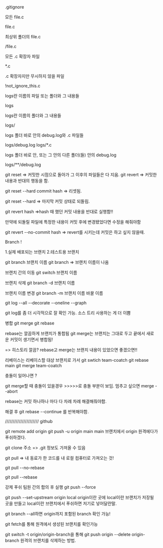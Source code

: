 .gitignore

모든 file.c

file.c

최상위 폴더의 file.c

/file.c

모든 .c 확장자 파일

\*.c

.c 확장자지만 무시하지 않을 파일

!not_ignore_this.c

logs란 이름의 파일 또는 폴더와 그 내용들

logs

logs란 이름의 폴더와 그 내용들

logs/

logs 폴더 바로 안의 debug.log와 .c 파일들

logs/debug.log
logs/\*.c

logs 폴더 바로 안, 또는 그 안의 다른 폴더(들) 안의 debug.log

logs/\*\*/debug.log

git reset
=> 커밋한 시점으로 돌아가 그 이후의 파일들은 다 지움.
git revert
=> 커밋한 내용과 반대의 행동을 함.

git reset --hard commit hash
=> 리셋됨.

git reset --hard
=> 마지막 커밋 상태로 되돌림.

git revert hash
=>hash 때 했던 커밋 내용을 반대로 실행함!!

만약에 되돌릴 파일에 특정한 내용이 커밋 후에 변경됐었다면 수정을 해줘야함

git revert --no-commit hash => revert를 시키는데 커밋은 하고 싶지 않을때.

Branch !

1.실제 배포되는 브랜치 2.테스트용 브랜치

git branch 브랜치 이름
git branch
=> 브랜치 이름이 나옴

브랜치 간의 이동
git switch 브랜치 이름

브랜치 삭제
git branch -d 브랜치 이름

브랜치 이름 변경
git branch -m 브랜치 이름 바꿀 이름

git log --all --decorate --oneline --graph

git log를 좀 더 시각적으로 잘 확인 가능.
소스 트리 사용하는 게 더 이쁨

병합
git merge
git rebase

rebase는 깔끔하게 브랜치가 통합됨
git merge는 브랜치는 그대로 두고 끝에서 새로운 커밋이 생기면서 병합됨!

=> 히스토리 깔끔? rebase고 merge는 브랜치 내용이 있었으면 좋겠으면!!

리베이스는 리베이스할 대상 브랜치로 가서
git swtich team-coatch
git rebase main
git merge team-coatch

충돌이 일어나면 ?

git merge할 때 충돌이 있을경우 >>>>>로 충돌 부분이 보임.
멈추고 싶으면 merge --abort

rebase는 커밋 하나하나 마다 다 차례 차례 해결해줘야함.

해결 후
git rebase --continue
를 반복해야함.

//////////////////////
github

git remote add origin
git push -u origin main
main 브랜치에서 origin 원격에다가 푸쉬하겠다.

git clone 주소 => .git 정보도 가져올 수 있음

git pull
=> 내 동료가 한 코드를 내 로컬 컴퓨터로 가져오는 것!

git pull --no-rebase

git pull --rebase

강제 푸쉬
팀원 간의 합의 후 실행
git push --force

git push --set-upstream origin local
origin이란 곳에 local이란 브랜치가 저장될 곳을 만들고 local이란 브랜치에서 푸쉬하면 저기로 넣어달란말.

git branch --all하면 origin까지 포함된 branch 확인 가능!

git fetch를 통해 원격에서 생성된 브랜치를 확인가능

git switch -t origin/origin-branch을 통해
git push origin --delete origin-branch
원격의 브랜치를 삭제하는 방법.
